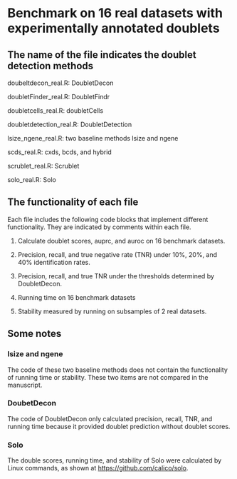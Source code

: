 # Benchmark on 16 real datasets with experimentally annotated doublets
## The name of the file indicates the doublet detection methods

doubeltdecon_real.R: DoubletDecon

doubletFinder_real.R: DoubletFindr

doubletcells_real.R: doubletCells

doubletdetection_real.R: DoubletDetection

lsize_ngene_real.R: two baseline methods lsize and ngene

scds_real.R: cxds, bcds, and hybrid

scrublet_real.R: Scrublet

solo_real.R: Solo

## The functionality of each file

Each file includes the following code blocks that implement different functionality. They are indicated by comments within each file.

1. Calculate doublet scores, auprc, and auroc on 16 benchmark datasets.

2. Precision, recall, and true negative rate (TNR) under 10%, 20%, and 40% identification rates.

3. Precision, recall, and true TNR under the thresholds determined by DoubletDecon.

4. Running time on 16 benchmark datasets

5. Stability measured by running on subsamples of 2 real datasets.

## Some notes
### lsize and ngene
The code of these two baseline methods does not contain the functionality of running time or stability. These two items are not compared in the manuscript.
### DoubetDecon
The code of DoubletDecon only calculated precision, recall, TNR, and running time because it provided doublet prediction without doublet scores.
### Solo
The double scores, running time, and stability of Solo were calculated by Linux commands, as shown at https://github.com/calico/solo.
